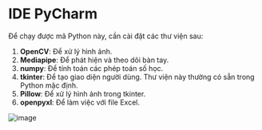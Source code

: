 # IDE PyCharm

Để chạy được mã Python này, cần cài đặt các thư viện sau:

1. **OpenCV**: Để xử lý hình ảnh.
2. **Mediapipe**: Để phát hiện và theo dõi bàn tay.
3. **numpy**: Để tính toán các phép toán số học.
4. **tkinter**: Để tạo giao diện người dùng. Thư viện này thường có sẵn trong Python mặc định.
5. **Pillow**: Để xử lý hình ảnh trong tkinter.
6. **openpyxl**: Để làm việc với file Excel.


![image](https://github.com/user-attachments/assets/64e0a197-df77-4754-9fe8-96cad9c7e6fc)
